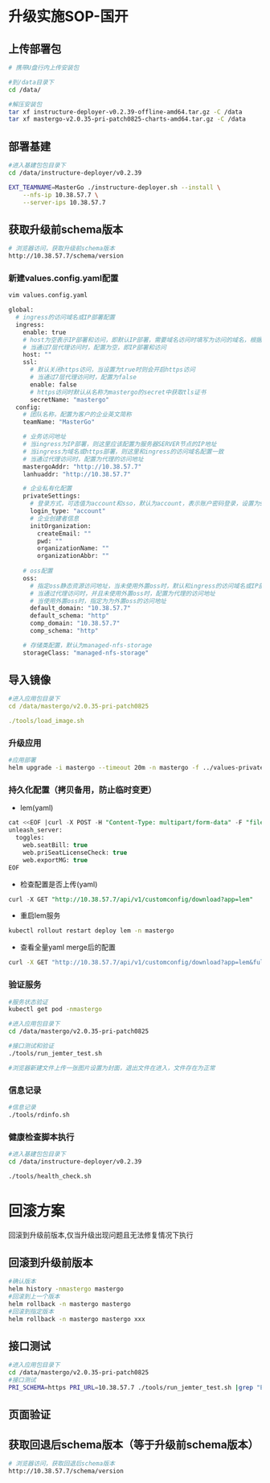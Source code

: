 # 升级实施SOP-国开

## 上传部署包

```Bash
# 携带U盘行内上传安装包

#到/data目录下
cd /data/

#解压安装包
tar xf instructure-deployer-v0.2.39-offline-amd64.tar.gz -C /data
tar xf mastergo-v2.0.35-pri-patch0825-charts-amd64.tar.gz -C /data
```

## 部署基建

```Bash
#进入基建包包目录下
cd /data/instructure-deployer/v0.2.39

EXT_TEAMNAME=MasterGo ./instructure-deployer.sh --install \
    --nfs-ip 10.38.57.7 \
    --server-ips 10.38.57.7
```

## 获取升级前schema版本

```Bash
# 浏览器访问，获取升级前schema版本
http://10.38.57.7/schema/version
```

### 新建values.config.yaml配置

```Bash
vim values.config.yaml

global:
  # ingress的访问域名或IP部署配置
  ingress:
    enable: true
    # host为空表示IP部署和访问，即默认IP部署，需要域名访问时填写为访问的域名，根据客户实际情况进行配置
    # 当通过7层代理访问时，配置为空，即IP部署和访问
    host: ""
    ssl:
      # 默认关闭https访问，当设置为true时则会开启https访问
      # 当通过7层代理访问时，配置为false
      enable: false
      # https访问时默认从名称为mastergo的secret中获取tls证书
      secretName: "mastergo"
  config:
    # 团队名称，配置为客户的企业英文简称
    teamName: "MasterGo"

    # 业务访问地址
    # 当ingress为IP部署，则这里应该配置为服务器SERVER节点的IP地址
    # 当ingress为域名或https部署，则这里和ingress的访问域名配置一致
    # 当通过代理访问时，配置为代理的访问地址
    mastergoAddr: "http://10.38.57.7"
    lanhuaddr: "http://10.38.57.7"

    # 企业私有化配置
    privateSettings:
      # 登录方式，可选值为account和sso，默认为account，表示账户密码登录，设置为sso表示通过lhsso服务进行sso登录
      login_type: "account"
      # 企业创建者信息
      initOrganization:
        createEmail: ""
        pwd: ""
        organizationName: ""
        organizationAbbr: ""
    
    # oss配置
    oss:
      # 指定oss静态资源访问地址，当未使用外置oss时，默认和ingress的访问域名或IP部署配置一致
      # 当通过代理访问时，并且未使用外置oss时，配置为代理的访问地址
      # 当使用外置oss时，指定为为外置oss的访问地址
      default_domain: "10.38.57.7"
      default_schema: "http"
      comp_domain: "10.38.57.7"
      comp_schema: "http"

    # 存储类配置，默认为managed-nfs-storage
    storageClass: "managed-nfs-storage"
```

## 导入镜像

```YAML
#进入应用包目录下
cd /data/mastergo/v2.0.35-pri-patch0825

./tools/load_image.sh
```

### 升级应用

```Bash
#应用部署
helm upgrade -i mastergo --timeout 20m -n mastergo -f ../values-private.yaml ./mastergo-privatization
```

### 持久化配置（拷贝备用，防止临时变更）

- lem(yaml)

```SQL
cat <<EOF |curl -X POST -H "Content-Type: multipart/form-data" -F "file=@-" 'http://10.38.57.7/api/v1/customconfig/upload?app=lem&configType=yaml'
unleash_server:
  toggles:
    web.seatBill: true
    web.priSeatLicenseCheck: true
    web.exportMG: true
EOF
```

- 检查配置是否上传(yaml)

```SQL
curl -X GET "http://10.38.57.7/api/v1/customconfig/download?app=lem"
```

- 重启lem服务

```Bash
kubectl rollout restart deploy lem -n mastergo
```

- 查看全量yaml merge后的配置

```Bash
curl -X GET "http://10.38.57.7/api/v1/customconfig/download?app=lem&full=1"
```

### 验证服务

```Bash
#服务状态验证
kubectl get pod -nmastergo

#进入应用包目录下
cd /data/mastergo/v2.0.35-pri-patch0825

#接口测试和验证
./tools/run_jemter_test.sh

#浏览器新建文件上传一张图片设置为封面，退出文件在进入，文件存在为正常
```

### 信息记录

```Bash
#信息记录
./tools/rdinfo.sh
```

### 健康检查脚本执行

```Bash
#进入基建包包目录下
cd /data/instructure-deployer/v0.2.39

./tools/health_check.sh
```

# 回滚方案

回滚到升级前版本,仅当升级出现问题且无法修复情况下执行

## 回滚到升级前版本

```Bash
#确认版本
helm history -nmastergo mastergo
#回滚到上一个版本
helm rollback -n mastergo mastergo
#回滚到指定版本
helm rollback -n mastergo mastergo xxx
```

## 接口测试

```Bash
#进入应用包目录下
cd /data/mastergo/v2.0.35-pri-patch0825
#接口测试
PRI_SCHEMA=https PRI_URL=10.38.57.7 ./tools/run_jemter_test.sh |grep "Err"
```

## 页面验证

## 获取回退后schema版本（等于升级前schema版本）

```Bash
# 浏览器访问，获取回退后schema版本
http://10.38.57.7/schema/version
```